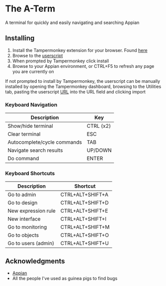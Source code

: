 # The A-Term
A terminal for quickly and easily navigating and searching Appian

## Installing
1. Install the Tampermonkey extension for your browser. Found [here](https://tampermonkey.net/)
2. Browse to the [userscript](https://raw.githubusercontent.com/planted-dev/the-a-term/main/a-terminal.user.js)
3. When prompted by Tampermonkey click install
4. Browse to your Appian environment, or CTRL+F5 to refresh any page you are currently on

If not prompted to install by Tampermonkey, the userscript can be manually installed by opening the Tampermonkey dashboard, browsing to the Utilities tab, pasting the userscript [URL](https://raw.githubusercontent.com/planted-dev/the-a-term/main/the-a-term.user.js) into the URL field and clicking import

### Keyboard Navigation
| Description                 | Key       |
| --------------------------- | --------- |
| Show/hide terminal          | CTRL (x2) |
| Clear terminal              | ESC       |
| Autocomplete/cycle commands | TAB       |
| Navigate search results     | UP/DOWN   |
| Do command                  | ENTER     |

### Keyboard Shortcuts
| Description         | Shortcut         |
| ------------------- | ---------------- |
| Go to admin         | CTRL+ALT+SHIFT+A |
| Go to design        | CTRL+ALT+SHIFT+D |
| New expression rule | CTRL+ALT+SHIFT+E |
| New interface       | CTRL+ALT+SHIFT+I |
| Go to monitoring    | CTRL+ALT+SHIFT+M |
| Go to objects       | CTRL+ALT+SHIFT+O |
| Go to users (admin) | CTRL+ALT+SHIFT+U |

## Acknowledgments

* [Appian](appian.com)
* All the people I've used as guinea pigs to find bugs
